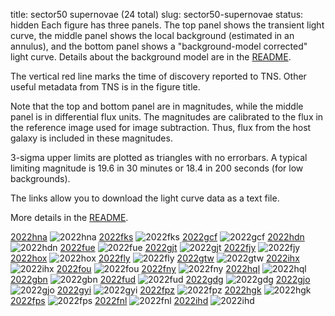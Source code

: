 title: sector50 supernovae (24 total)
slug: sector50-supernovae
status: hidden
  Each figure has three panels.  The top panel shows the transient light curve, the middle panel shows the local background (estimated in an annulus), and the bottom panel shows a "background-model corrected" light curve. Details about the background model are in the [README]({filename}../README/README.md). 
 
 The vertical red line marks the time of discovery reported to TNS. Other useful metadata from TNS is in the figure title.

 Note that the top and bottom panel are in magnitudes, while the middle panel is in differential flux units. The magnitudes are calibrated to the flux in the reference image used for image subtraction. Thus, flux from the host galaxy is included in these magnitudes. 

  3-sigma upper limits are plotted as triangles with no errorbars. A typical limiting magnitude is 19.6 in 30 minutes or 18.4 in 200 seconds (for low backgrounds).

The links allow you to download the light curve data as a text file. 

More details in the [README]({filename}../README/README.md).


[2022hna]({static}../..//light_curves/sector50/lc_2022hna_cleaned)
![2022hna]({static}../../images/sector50/lc_2022hna_cleaned.png)
[2022fks]({static}../..//light_curves/sector50/lc_2022fks_cleaned)
![2022fks]({static}../../images/sector50/lc_2022fks_cleaned.png)
[2022gcf]({static}../..//light_curves/sector50/lc_2022gcf_cleaned)
![2022gcf]({static}../../images/sector50/lc_2022gcf_cleaned.png)
[2022hdn]({static}../..//light_curves/sector50/lc_2022hdn_cleaned)
![2022hdn]({static}../../images/sector50/lc_2022hdn_cleaned.png)
[2022fue]({static}../..//light_curves/sector50/lc_2022fue_cleaned)
![2022fue]({static}../../images/sector50/lc_2022fue_cleaned.png)
[2022gjt]({static}../..//light_curves/sector50/lc_2022gjt_cleaned)
![2022gjt]({static}../../images/sector50/lc_2022gjt_cleaned.png)
[2022fjy]({static}../..//light_curves/sector50/lc_2022fjy_cleaned)
![2022fjy]({static}../../images/sector50/lc_2022fjy_cleaned.png)
[2022hox]({static}../..//light_curves/sector50/lc_2022hox_cleaned)
![2022hox]({static}../../images/sector50/lc_2022hox_cleaned.png)
[2022fly]({static}../..//light_curves/sector50/lc_2022fly_cleaned)
![2022fly]({static}../../images/sector50/lc_2022fly_cleaned.png)
[2022gtw]({static}../..//light_curves/sector50/lc_2022gtw_cleaned)
![2022gtw]({static}../../images/sector50/lc_2022gtw_cleaned.png)
[2022ihx]({static}../..//light_curves/sector50/lc_2022ihx_cleaned)
![2022ihx]({static}../../images/sector50/lc_2022ihx_cleaned.png)
[2022fou]({static}../..//light_curves/sector50/lc_2022fou_cleaned)
![2022fou]({static}../../images/sector50/lc_2022fou_cleaned.png)
[2022fny]({static}../..//light_curves/sector50/lc_2022fny_cleaned)
![2022fny]({static}../../images/sector50/lc_2022fny_cleaned.png)
[2022hql]({static}../..//light_curves/sector50/lc_2022hql_cleaned)
![2022hql]({static}../../images/sector50/lc_2022hql_cleaned.png)
[2022gbn]({static}../..//light_curves/sector50/lc_2022gbn_cleaned)
![2022gbn]({static}../../images/sector50/lc_2022gbn_cleaned.png)
[2022fud]({static}../..//light_curves/sector50/lc_2022fud_cleaned)
![2022fud]({static}../../images/sector50/lc_2022fud_cleaned.png)
[2022gdg]({static}../..//light_curves/sector50/lc_2022gdg_cleaned)
![2022gdg]({static}../../images/sector50/lc_2022gdg_cleaned.png)
[2022gjo]({static}../..//light_curves/sector50/lc_2022gjo_cleaned)
![2022gjo]({static}../../images/sector50/lc_2022gjo_cleaned.png)
[2022gyi]({static}../..//light_curves/sector50/lc_2022gyi_cleaned)
![2022gyi]({static}../../images/sector50/lc_2022gyi_cleaned.png)
[2022fpz]({static}../..//light_curves/sector50/lc_2022fpz_cleaned)
![2022fpz]({static}../../images/sector50/lc_2022fpz_cleaned.png)
[2022hgk]({static}../..//light_curves/sector50/lc_2022hgk_cleaned)
![2022hgk]({static}../../images/sector50/lc_2022hgk_cleaned.png)
[2022fps]({static}../..//light_curves/sector50/lc_2022fps_cleaned)
![2022fps]({static}../../images/sector50/lc_2022fps_cleaned.png)
[2022fnl]({static}../..//light_curves/sector50/lc_2022fnl_cleaned)
![2022fnl]({static}../../images/sector50/lc_2022fnl_cleaned.png)
[2022ihd]({static}../..//light_curves/sector50/lc_2022ihd_cleaned)
![2022ihd]({static}../../images/sector50/lc_2022ihd_cleaned.png)
